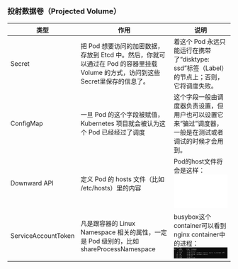 ### 投射数据卷（Projected Volume）
| 类型                | 作用                                                         | 说明                                                         |
| ------------------- | ------------------------------------------------------------ | ------------------------------------------------------------ |
| Secret              | 把 Pod 想要访问的加密数据，存放到 Etcd 中。然后，你就可以通过在 Pod 的容器里挂载 Volume 的方式，访问到这些 Secret里保存的信息了。 | 着这个 Pod 永远只能运行在携带了“disktype: ssd”标签（Label）的节点上；否则，它将调度失败。 |
| ConfigMap           | 一旦 Pod 的这个字段被赋值，Kubernetes 项目就会被认为这个 Pod 已经经过了调度 | 这个字段一般由调度器负责设置，但用户也可以设置它来“骗过”调度器，一般是在测试或者调试的时候才会用到。 |
| Downward API        | 定义 Pod 的 hosts 文件（比如 /etc/hosts）里的内容            | Pod的host文件将会是这样：![](https://raw.githubusercontent.com/boatrainlsz/my-image-hosting/main/carbon111.svg) |
| ServiceAccountToken | 凡是跟容器的 Linux Namespace 相关的属性，一定是 Pod 级别的，比如shareProcessNamespace | busybox这个container可以看到nginx  container中的进程：![image-20220307104506788](https://raw.githubusercontent.com/boatrainlsz/my-image-hosting/main/image-20220307104506788.png) |

